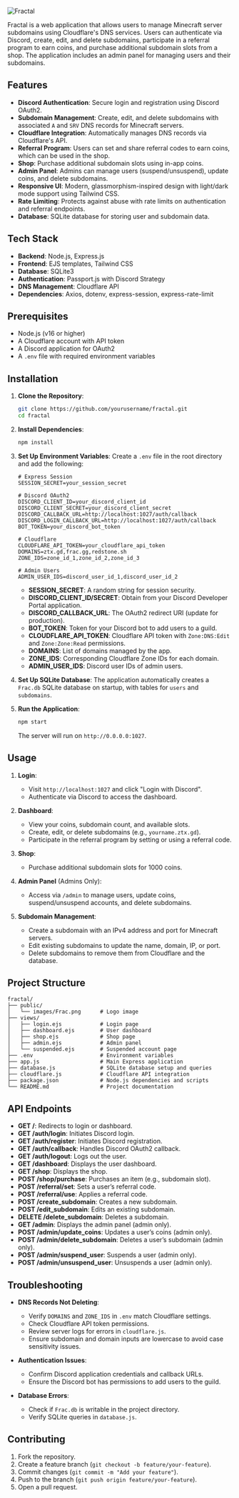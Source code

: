 ![Fractal](https://cdn.discordapp.com/attachments/1312378652121501809/1366415346789253161/Screenshot_20250428_195116_Chrome.jpg?ex=6810dcf5&is=680f8b75&hm=1b1db0c122e89a27201c87e16dada889cd00c664f7894977635554a60bc472c0&)

Fractal is a web application that allows users to manage Minecraft server subdomains using Cloudflare's DNS services. Users can authenticate via Discord, create, edit, and delete subdomains, participate in a referral program to earn coins, and purchase additional subdomain slots from a shop. The application includes an admin panel for managing users and their subdomains.

## Features

- **Discord Authentication**: Secure login and registration using Discord OAuth2.
- **Subdomain Management**: Create, edit, and delete subdomains with associated `A` and `SRV` DNS records for Minecraft servers.
- **Cloudflare Integration**: Automatically manages DNS records via Cloudflare's API.
- **Referral Program**: Users can set and share referral codes to earn coins, which can be used in the shop.
- **Shop**: Purchase additional subdomain slots using in-app coins.
- **Admin Panel**: Admins can manage users (suspend/unsuspend), update coins, and delete subdomains.
- **Responsive UI**: Modern, glassmorphism-inspired design with light/dark mode support using Tailwind CSS.
- **Rate Limiting**: Protects against abuse with rate limits on authentication and referral endpoints.
- **Database**: SQLite database for storing user and subdomain data.

## Tech Stack

- **Backend**: Node.js, Express.js
- **Frontend**: EJS templates, Tailwind CSS
- **Database**: SQLite3
- **Authentication**: Passport.js with Discord Strategy
- **DNS Management**: Cloudflare API
- **Dependencies**: Axios, dotenv, express-session, express-rate-limit

## Prerequisites

- Node.js (v16 or higher)
- A Cloudflare account with API token
- A Discord application for OAuth2
- A `.env` file with required environment variables

## Installation

1. **Clone the Repository**:
   ```bash
   git clone https://github.com/yourusername/fractal.git
   cd fractal
   ```

2. **Install Dependencies**:
   ```bash
   npm install
   ```

3. **Set Up Environment Variables**:
   Create a `.env` file in the root directory and add the following:
   ```env
   # Express Session
   SESSION_SECRET=your_session_secret

   # Discord OAuth2
   DISCORD_CLIENT_ID=your_discord_client_id
   DISCORD_CLIENT_SECRET=your_discord_client_secret
   DISCORD_CALLBACK_URL=http://localhost:1027/auth/callback
   DISCORD_LOGIN_CALLBACK_URL=http://localhost:1027/auth/callback
   BOT_TOKEN=your_discord_bot_token

   # Cloudflare
   CLOUDFLARE_API_TOKEN=your_cloudflare_api_token
   DOMAINS=ztx.gd,frac.gg,redstone.sh
   ZONE_IDS=zone_id_1,zone_id_2,zone_id_3

   # Admin Users
   ADMIN_USER_IDS=discord_user_id_1,discord_user_id_2
   ```
   - **SESSION_SECRET**: A random string for session security.
   - **DISCORD_CLIENT_ID/SECRET**: Obtain from your Discord Developer Portal application.
   - **DISCORD_CALLBACK_URL**: The OAuth2 redirect URI (update for production).
   - **BOT_TOKEN**: Token for your Discord bot to add users to a guild.
   - **CLOUDFLARE_API_TOKEN**: Cloudflare API token with `Zone:DNS:Edit` and `Zone:Zone:Read` permissions.
   - **DOMAINS**: List of domains managed by the app.
   - **ZONE_IDS**: Corresponding Cloudflare Zone IDs for each domain.
   - **ADMIN_USER_IDS**: Discord user IDs of admin users.

4. **Set Up SQLite Database**:
   The application automatically creates a `Frac.db` SQLite database on startup, with tables for `users` and `subdomains`.

5. **Run the Application**:
   ```bash
   npm start
   ```
   The server will run on `http://0.0.0.0:1027`.

## Usage

1. **Login**:
   - Visit `http://localhost:1027` and click "Login with Discord".
   - Authenticate via Discord to access the dashboard.

2. **Dashboard**:
   - View your coins, subdomain count, and available slots.
   - Create, edit, or delete subdomains (e.g., `yourname.ztx.gd`).
   - Participate in the referral program by setting or using a referral code.

3. **Shop**:
   - Purchase additional subdomain slots for 1000 coins.

4. **Admin Panel** (Admins Only):
   - Access via `/admin` to manage users, update coins, suspend/unsuspend accounts, and delete subdomains.

5. **Subdomain Management**:
   - Create a subdomain with an IPv4 address and port for Minecraft servers.
   - Edit existing subdomains to update the name, domain, IP, or port.
   - Delete subdomains to remove them from Cloudflare and the database.

## Project Structure

```
fractal/
├── public/
│   └── images/Frac.png      # Logo image
├── views/
│   ├── login.ejs            # Login page
│   ├── dashboard.ejs        # User dashboard
│   ├── shop.ejs             # Shop page
│   ├── admin.ejs            # Admin panel
│   └── suspended.ejs        # Suspended account page
├── .env                     # Environment variables
├── app.js                   # Main Express application
├── database.js              # SQLite database setup and queries
├── cloudflare.js            # Cloudflare API integration
├── package.json             # Node.js dependencies and scripts
└── README.md                # Project documentation
```

## API Endpoints

- **GET /**: Redirects to login or dashboard.
- **GET /auth/login**: Initiates Discord login.
- **GET /auth/register**: Initiates Discord registration.
- **GET /auth/callback**: Handles Discord OAuth2 callback.
- **GET /auth/logout**: Logs out the user.
- **GET /dashboard**: Displays the user dashboard.
- **GET /shop**: Displays the shop.
- **POST /shop/purchase**: Purchases an item (e.g., subdomain slot).
- **POST /referral/set**: Sets a user’s referral code.
- **POST /referral/use**: Applies a referral code.
- **POST /create_subdomain**: Creates a new subdomain.
- **POST /edit_subdomain**: Edits an existing subdomain.
- **DELETE /delete_subdomain**: Deletes a subdomain.
- **GET /admin**: Displays the admin panel (admin only).
- **POST /admin/update_coins**: Updates a user’s coins (admin only).
- **POST /admin/delete_subdomain**: Deletes a user’s subdomain (admin only).
- **POST /admin/suspend_user**: Suspends a user (admin only).
- **POST /admin/unsuspend_user**: Unsuspends a user (admin only).

## Troubleshooting

- **DNS Records Not Deleting**:
  - Verify `DOMAINS` and `ZONE_IDS` in `.env` match Cloudflare settings.
  - Check Cloudflare API token permissions.
  - Review server logs for errors in `cloudflare.js`.
  - Ensure subdomain and domain inputs are lowercase to avoid case sensitivity issues.

- **Authentication Issues**:
  - Confirm Discord application credentials and callback URLs.
  - Ensure the Discord bot has permissions to add users to the guild.

- **Database Errors**:
  - Check if `Frac.db` is writable in the project directory.
  - Verify SQLite queries in `database.js`.

## Contributing

1. Fork the repository.
2. Create a feature branch (`git checkout -b feature/your-feature`).
3. Commit changes (`git commit -m "Add your feature"`).
4. Push to the branch (`git push origin feature/your-feature`).
5. Open a pull request.
